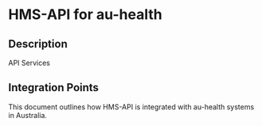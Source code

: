 # HMS-API for au-health

## Description

API Services

## Integration Points

This document outlines how HMS-API is integrated with au-health systems in Australia.
